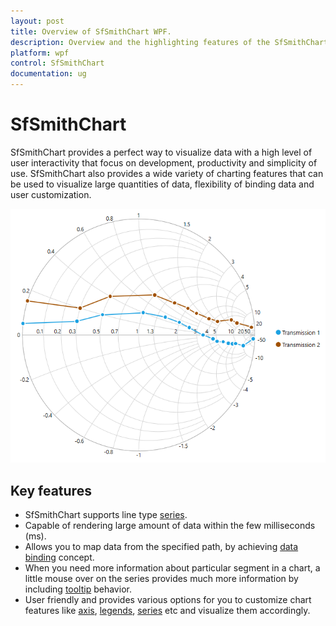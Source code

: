 ```yaml
---
layout: post
title: Overview of SfSmithChart WPF.
description: Overview and the highlighting features of the SfSmithChart control.
platform: wpf
control: SfSmithChart
documentation: ug
---
```


# SfSmithChart

SfSmithChart provides a perfect way to visualize data with a high level of user interactivity that focus on development, productivity and simplicity of use. SfSmithChart also provides a wide variety of charting features that can be used to visualize large quantities of data, flexibility of binding data and user customization. 

![](Overview_images/Overview_img1.png)
    


## Key features

* SfSmithChart supports line type [series]().
* Capable of rendering large amount of data within the few milliseconds (ms). 
* Allows you to map data from the specified path, by achieving [data binding]() concept.
* When you need more information about particular segment in a chart, a little mouse over on the series provides much more information by including [tooltip]() behavior.
* User friendly and provides various options for you to customize chart features like [axis](), [legends](), [series]() etc and visualize them accordingly. 

